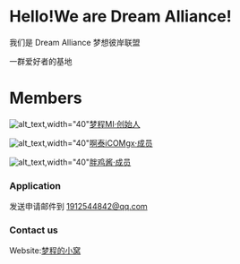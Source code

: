 # Hello!We are Dream Alliance!

我们是 Dream Alliance 梦想彼岸联盟

一群爱好者的基地

# Members

![alt_text,width="40"](https://dream-alliance.gitee.io/img/members/dreamc.JPG)[梦程MI·创始人](https://www.dreamcstudio.cn/)

![alt_text,width="40"](https://dream-alliance.gitee.io/img/members/icomgx.JPG)[啊泰iCOMgx·成员]()

![alt_text,width="40"](https://dream-alliance.gitee.io/img/members/pangchicken.JPG)[胖鸡酱·成员](https://panzhifei.xyz/)

### Application

发送申请邮件到 1912544842@qq.com

### Contact us

Website:[梦程的小窝](https://www.dreamcstudio.cn)

